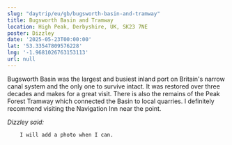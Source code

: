 ```yaml
---
slug: "daytrip/eu/gb/bugsworth-basin-and-tramway"
title: Bugsworth Basin and Tramway
location: High Peak, Derbyshire, UK, SK23 7NE
poster: Dizzley
date: '2025-05-23T00:00:00'
lat: '53.33547809576228'
lng: '-1.9681026763153113'
url: null
---
```


Bugsworth Basin was the largest and busiest inland port on Britain's narrow canal system and the only one to survive intact. It was restored over three decades and makes for a great visit. There is also the remains of the Peak Forest Tramway which connected the Basin to local quarries. I definitely recommend visiting the Navigation Inn near the point.

<em>Dizzley said:</em>

        I will add a photo when I can.
